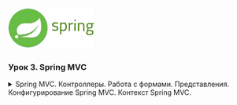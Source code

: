 # ![Spring logo](https://github.com/InsaneDan/InsaneDan/blob/main/spring.png)

### Урок 3. Spring MVC
<details>
<summary>Spring MVC. Контроллеры. Работа с формами. Представления. Конфигурирование Spring MVC. Контекст Spring MVC.</summary>
  
1. Разобраться с примером проекта на Spring MVC.
2. Создать класс Товар (Product), с полями id, title, cost.
3. Товары необходимо хранить в репозитории (класс, в котором в виде List<Product> хранятся товары). Репозиторий должен уметь выдавать список всех товаров и товар по id.
4. Сделать форму для добавления товара в репозиторий и логику работы этой формы.
5. Сделать страницу, на которой отображаются все товары из репозитория.

Комментарии:

</details>
